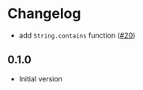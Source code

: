 # Changelog

- add `String.contains` function ([#20](https://github.com/Aceworks-Studio/roblox-utils/pull/20))

## 0.1.0

- Initial version
